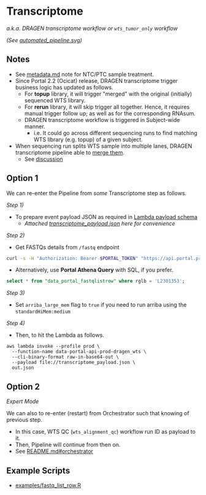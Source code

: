 # Transcriptome

_a.k.a. DRAGEN transcriptome workflow or `wts_tumor_only` workflow_


_(See [automated_pipeline.svg](../../model/automated_pipeline.svg))_


## Notes

- See [metadata.md](../metadata.md) note for NTC/PTC sample treatment.
- Since Portal 2.2 (Ocicat) release, DRAGEN transcriptome trigger business logic has updated as follows.
  - For **topup** library, it will trigger "merged" with the original (initially) sequenced WTS library.
  - For **rerun** library, it will skip trigger all together. Hence, it requires manual trigger follow up; as well as for the corresponding RNAsum.
  - DRAGEN transcriptome workflow is triggered in Subject-wide manner. 
    - i.e. It could go across different sequencing runs to find matching WTS library (e.g. topup) of a given subject.
- When sequencing run splits WTS sample into multiple lanes, DRAGEN transcriptome pipeline able to [merge them](../library_suffix.md).
  - See [discussion](https://umccr.slack.com/archives/C025TLC7D/p1719295647502089)

## Option 1

We can re-enter the Pipeline from _some_ Transcriptome step as follows.

_Step 1)_
- To prepare event payload JSON as required in [Lambda payload schema](https://github.com/umccr/data-portal-apis/blob/dev/data_processors/pipeline/lambdas/dragen_wts.py#L78-L97)
  - _Attached [transcriptome_payload.json](transcriptome_payload.json) here for convenience_

_Step 2)_
- Get FASTQs details from `/fastq` endpoint
```bash
curl -s -H "Authorization: Bearer $PORTAL_TOKEN" "https://api.portal.prod.umccr.org/fastq?rglb=L2301353" | jq
```

- Alternatively, use **Portal Athena Query** with SQL, if you prefer.
```sql
select * from "data_portal_fastqlistrow" where rglb = 'L2301353';
```

_Step 3)_
- Set `arriba_large_mem` flag to `true` if you need to run arriba using the `standardHiMem:medium` 

_Step 4)_
- Then, to hit the Lambda as follows.

```
aws lambda invoke --profile prod \
  --function-name data-portal-api-prod-dragen_wts \
  --cli-binary-format raw-in-base64-out \
  --payload file://transcriptome_payload.json \
  out.json
```


## Option 2

_Expert Mode_

We can also to re-enter (restart) from Orchestrator such that knowing of previous step.
- In this case, WTS QC (`wts_alignment_qc`) workflow run ID as payload to it.
- Then, Pipeline will continue from then on.
- See [README.md#orchestrator](README.md#orchestrator)


## Example Scripts

- [examples/fastq_list_row.R](../../examples/fastq_list_row.R)
